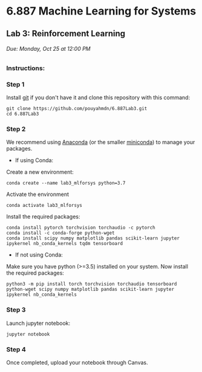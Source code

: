 # 6.887 Machine Learning for Systems
## Lab 3: Reinforcement Learning

###### Due: Monday, Oct 25 at 12:00 PM

### Instructions:

### Step 1

Install [git](https://git-scm.com/book/en/v2/Getting-Started-Installing-Git) if you don't have it and clone this repository with this command:
```
git clone https://github.com/pouyahmdn/6.887Lab3.git
cd 6.887Lab3
```

### Step 2

We recommend using [Anaconda](https://docs.anaconda.com/anaconda/install/index.html) (or the smaller [miniconda](https://docs.conda.io/en/latest/miniconda.html)) to manage your packages.
* If using Conda:

Create a new environment:
```
conda create --name lab3_mlforsys python=3.7
```
Activate the environment
```
conda activate lab3_mlforsys
```
Install the required packages:
```
conda install pytorch torchvision torchaudio -c pytorch
conda install -c conda-forge python-wget
conda install scipy numpy matplotlib pandas scikit-learn jupyter ipykernel nb_conda_kernels tqdm tensorboard
```
* If not using Conda:

Make sure you have python (>=3.5) installed on your system. Now install the required packages:
```
python3 -m pip install torch torchvision torchaudio tensorboard python-wget scipy numpy matplotlib pandas scikit-learn jupyter ipykernel nb_conda_kernels
```

### Step 3
Launch jupyter notebook:
```
jupyter notebook
```

### Step 4
Once completed, upload your notebook through Canvas.
